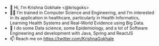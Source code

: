 - 👋 Hi, I’m Krishna Gokhale <@krisgoks>
- 👨‍🔬 I’m trained in Computer Science and Engineering, and I’m interested in its application in healthcare, particularly in Health Informatics, Learning Health Systems and Real-World Evidence using Big Data.
- 👀 I do some Data science, some Epidemiology, and a lot of Software Engineering and development with Java, Spring and ReactJS
- 📫 Reach me on https://twitter.com/KrishnaGokhale


<!---
krisgoks/krisgoks is a ✨ special ✨ repository because its `README.md` (this file) appears on your GitHub profile.
You can click the Preview link to take a look at your changes.
--->
